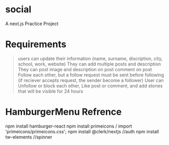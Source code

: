 # social
A next.js Practice Project



# Requirements
> users can update their information (name, surname, discription, city, school, work, website)
> They can add multiple posts and description
> They can post image and description on post
> comment on post
> Follow each other, but a follow request must be sent before following (if reciever accepts request, the sender become a follower)
> User can Unfollow or block each other, Like post or comment, and add stories that will be visible for 24 hours



# HamburgerMenu Refrence
npm install hamburger-react
npm install primeicons / import 'primeicons/primeicons.css';
npm install @clerk/nextjs   //auth
npm install tw-elements     //spinner
